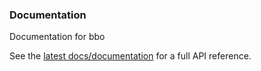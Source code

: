 ### Documentation

Documentation for bbo

See the [latest docs/documentation](https://github.ahthw.com/bbo/) for a full API reference.
